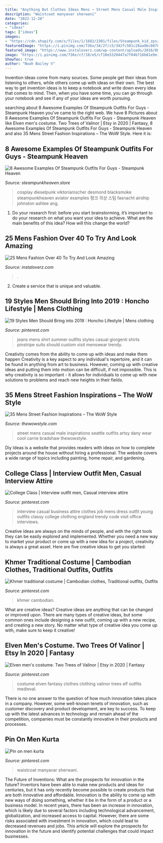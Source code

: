 ```yaml
---
title: "Anything But Clothes Ideas Mens ~ Street Mens Casual Male Inspirations Seattle Outfits Artsy Dany Wear Cool Carrie Bradshaw Thewowstyle"
description: "Waistcoat manyavar sherwani"
date: "2022-12-28"
categories:
- "ideas"
tags: ["ideas"]
images:
- "https://cdn.shopify.com/s/files/1/1682/2301/files/Steampunk_kid_zpszydd2ub4_1024x1024.jpg?v=1488504643"
featuredImage: "https://i.pinimg.com/736x/34/2f/c5/342fc501c28aa8bc60787e3bae9f260b.jpg"
featured_image: "https://www.instaloverz.com/wp-content/uploads/2016/08/18-mens-fashion-over-40.jpg"
image: "https://i.pinimg.com/736x/cf/10/e5/cf10e5320447a7f04b716b81e9e11d92.jpg"
ShowToc: true
author: "Noah Bailey V"
---
```



Invention ideas come from many sources. Some people get their ideas from listening to others, while others come up with ideas on their own. The best way to get invention ideas is to keep a notebook and write down every idea that comes to mind. Then, when you have some time, you can go through your notebook and see if any of your ideas are worth pursuing.

	

		
searching about 8 Awesome Examples Of Steampunk Outfits For Guys - Steampunk Heaven you've came to the right web. We have 8 Pictures about 8 Awesome Examples Of Steampunk Outfits For Guys - Steampunk Heaven like Elven men&#039;s costume. Two Trees of Valinor | Etsy in 2020 | Fantasy, 8 Awesome Examples Of Steampunk Outfits For Guys - Steampunk Heaven and also 35 Mens Street Fashion Inspirations – The WoW Style. Here it is:
		
    
## 8 Awesome Examples Of Steampunk Outfits For Guys - Steampunk Heaven

<img loading=lazy src="https://cdn.shopify.com/s/files/1/1682/2301/files/Steampunk_kid_zpszydd2ub4_1024x1024.jpg?v=1488504643" onerror="this.onerror=null;this.src='https://tse1.mm.bing.net/th?id=OIP.x2stOoA7IPhbsnJOBCSfZAHaLG&amp;pid=15.1';" alt="8 Awesome Examples Of Steampunk Outfits For Guys - Steampunk Heaven">

_Source: steampunkheaven.store_

>cosplay dieselpunk viktorianischer desmond blacksmoke steampunkheaven aviator examples 펑크 의상 스팀 fasnacht airship johnston ashlee ang. 

	

1. Do your research first: before you start brainstorming, it’s important to do your research on what you want your idea to achieve. What are the main benefits of this idea? How will this change the world?

    
## 25 Mens Fashion Over 40 To Try And Look Amazing

<img loading=lazy src="https://www.instaloverz.com/wp-content/uploads/2016/08/18-mens-fashion-over-40.jpg" onerror="this.onerror=null;this.src='https://tse4.mm.bing.net/th?id=OIP.0UQiAWinjmBHYxUmgSww_AHaLH&amp;pid=15.1';" alt="25 Mens Fashion Over 40 To Try And Look Amazing">

_Source: instaloverz.com_

>. 

	

2. Create a service that is unique and valuable.

    
## 19 Styles Men Should Bring Into 2019 : Honcho Lifestyle | Mens Clothing

<img loading=lazy src="https://i.pinimg.com/736x/34/2f/c5/342fc501c28aa8bc60787e3bae9f260b.jpg" onerror="this.onerror=null;this.src='https://tse1.mm.bing.net/th?id=OIP.BH-BrNCW04Q7BQ-p003r9wHaNP&amp;pid=15.1';" alt="19 Styles Men Should Bring into 2019 : Honcho Lifestyle | Mens clothing">

_Source: pinterest.com_

>jeans mens shirt summer outfits styles casual giorgenti shirts pinstripe suits should custom visit menswear trendy. 

	

Creativity comes from the ability to come up with ideas and make them happen
Creativity is a key aspect to any individual's repertoire, and it can be found in anything from art to business. However, coming up with creative ideas and putting them into motion can be difficult, if not impossible. This is why creativity is so important - it allows for individuals to come up with new solutions to problems and reach new heights in their fields.

    
## 35 Mens Street Fashion Inspirations – The WoW Style

<img loading=lazy src="http://thewowstyle.com/wp-content/uploads/2014/11/street-style4.jpg" onerror="this.onerror=null;this.src='https://tse4.mm.bing.net/th?id=OIP.VnpgRMaj8jkQFMhqIjMPRAAAAA&amp;pid=15.1';" alt="35 Mens Street Fashion Inspirations – The WoW Style">

_Source: thewowstyle.com_

>street mens casual male inspirations seattle outfits artsy dany wear cool carrie bradshaw thewowstyle. 

	

Diy Ideas is a website that provides readers with ideas on how to complete projects around the house without hiring a professional. The website covers a wide range of topics including painting, home repair, and gardening. 

    
## College Class | Interview Outfit Men, Casual Interview Attire

<img loading=lazy src="https://i.pinimg.com/736x/53/ad/a2/53ada24fe4c84168d11c2c4fe3cebeb9--job-interview-clothes-interview-dress.jpg" onerror="this.onerror=null;this.src='https://tse3.mm.bing.net/th?id=OIP.NjlOeeCEgdtOXMyYYoelIgHaJ4&amp;pid=15.1';" alt="College Class | Interview outfit men, Casual interview attire">

_Source: pinterest.com_

>interview casual business attire clothes job mens dress outfit young outfits classy college clothing england trendy code visit office interviews. 

	

Creative ideas are always on the minds of people, and with the right tools they can be easily explored and implemented. Whether you need a new way to market your product or come up with a new idea for a project, creativity is always a great asset. Here are five creative ideas to get you started:

    
## Khmer Traditional Costume | Cambodian Clothes, Traditional Outfits, Outfits

<img loading=lazy src="https://i.pinimg.com/736x/1c/9e/74/1c9e74b2cc2e5ea72da9f23860b7908e.jpg" onerror="this.onerror=null;this.src='https://tse3.mm.bing.net/th?id=OIP.rmg2sjFU95N6YccFGmtU3QHaLH&amp;pid=15.1';" alt="Khmer traditional costume | Cambodian clothes, Traditional outfits, Outfits">

_Source: pinterest.com_

>khmer cambodian. 

	

What are creative ideas?
Creative ideas are anything that can be changed or improved upon. There are many types of creative ideas, but some common ones include designing a new outfit, coming up with a new recipe, and creating a new story. No matter what type of creative idea you come up with, make sure to keep it creative!

    
## Elven Men&#039;s Costume. Two Trees Of Valinor | Etsy In 2020 | Fantasy

<img loading=lazy src="https://i.pinimg.com/736x/e4/81/50/e481507fa2a1a4a9efa2ad44617d4e88.jpg" onerror="this.onerror=null;this.src='https://tse3.mm.bing.net/th?id=OIP.Cg1dpUv4LniicmdYJMTjuAHaLH&amp;pid=15.1';" alt="Elven men&#039;s costume. Two Trees of Valinor | Etsy in 2020 | Fantasy">

_Source: pinterest.com_

>costume elven fantasy clothes clothing valinor trees elf outfits medieval. 

	

There is no one answer to the question of how much innovation takes place in a company. However, some well-known tenets of innovation, such as customer discovery and product development, are key to success. To keep up with the latest advances in technology and remain ahead of the competition, companies must be constantly innovative in their products and processes.

    
## Pin On Men Kurta

<img loading=lazy src="https://i.pinimg.com/736x/cf/10/e5/cf10e5320447a7f04b716b81e9e11d92.jpg" onerror="this.onerror=null;this.src='https://tse2.mm.bing.net/th?id=OIP.cGLhnmZRJ4pPETn9Zbz0mwHaLH&amp;pid=15.1';" alt="Pin on men kurta">

_Source: pinterest.com_

>waistcoat manyavar sherwani. 

	

The Future of Inventions: What are the prospects for innovation in the future?
Inventors have been able to make new products and ideas for centuries, but it has only recently become possible to create products that are both innovative and affordable. Innovation is the ability to come up with new ways of doing something, whether it be in the form of a product or a business model. In recent years, there has been an increase in innovation, which is likely due to several factors including technological advancement, globalization, and increased access to capital. However, there are some risks associated with investment in innovation, which could lead to decreased revenues and jobs. This article will explore the prospects for innovation in the future and identify potential challenges that could impact businesses.

